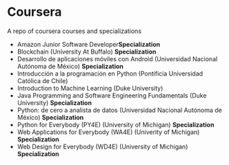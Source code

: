 <h1> Coursera </h1>
<p>A repo of coursera courses and specializations</p>
<ul>
  <li>Amazon Junior Software Developer<strong>Specialization</strong></li>
  <li>Blockchain (University At Buffalo) <strong>Specialization</strong></li>
  <li>Desarrollo de aplicaciones móviles con Android (Universidad Nacional Autónoma de México) <strong>Specialization</strong></li>
  <li>Introducción a la programación en Python (Pontificia Universidad Católica de Chile)</li>
  <li>Introduction to Machine Learning (Duke University)</li>
  <li>Java Programming and Software Engineering Fundamentals (Duke University) <strong>Specialization</strong></li>
  <li>Python: de cero a analista de datos (Universidad Nacional Autónoma de México) <strong>Specialization</strong></li>
  <li>Python for Everybody (PY4E) (University of Michigan) <strong>Specialization</strong></li>
  <li>Web Applications for Everybody (WA4E) (Univerity of Michigan) <strong>Specialization</strong></li>
  <li>Web Design for Everybody (WD4E) (University of Michigan) <strong>Specialization</strong></li>
</ul>
